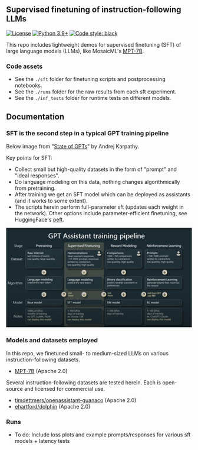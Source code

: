 ## Supervised finetuning of instruction-following LLMs

[![License](https://img.shields.io/badge/License-Apache_2.0-green.svg)](https://github.com/daniel-furman/Polyglot-or-Not/blob/main/LICENSE) 
[![Python 3.9+](https://img.shields.io/badge/python-3.9+-blue.svg)](https://www.python.org/downloads/release/python-390/) 
[![Code style: black](https://img.shields.io/badge/code%20style-black-000000.svg)](https://github.com/psf/black) 

This repo includes lightweight demos for supervised finetuning (SFT) of large language models (LLMs), like MosaicML's [MPT-7B](https://huggingface.co/mosaicml/mpt-7b).

### Code assets

* See the `./sft` folder for finetuning scripts and postprocessing notebooks.
* See the `./runs` folder for the raw results from each sft experiment.
* See the `./inf_tests` folder for runtime tests on different models.

## Documentation

### SFT is the second step in a typical GPT training pipeline

Below image from "[State of GPTs](https://www.youtube.com/watch?v=bZQun8Y4L2A)" by Andrej Karpathy. 

Key points for SFT:

* Collect small but high-quality datasets in the form of "prompt" and "ideal responses". 
* Do language modeling on this data, nothing changes algorithmically from pretraining. 
* After training we get an SFT model which can be deployed as assistants (and it works to some extent).
* The scripts herein perform full-parameter sft (updates each weight in the network). Other options include parameter-efficient finetuning, see HuggingFace's [peft](https://github.com/huggingface/peft).

![training_pipeline](assets/assistant_training_pipeline.png)

### Models and datasets employed

In this repo, we finetuned small- to medium-sized LLMs on various instruction-following datasets. 

* [MPT-7B](https://huggingface.co/mosaicml/mpt-7b) (Apache 2.0) 

Several instruction-following datasets are tested herein. Each is open-source and licensed for commercial use.

* [timdettmers/openassistant-guanaco](https://huggingface.co/datasets/timdettmers/openassistant-guanaco) (Apache 2.0)
* [ehartford/dolphin](https://huggingface.co/datasets/ehartford/dolphin) (Apache 2.0)

### Runs

* To do: Include loss plots and example prompts/responses for various sft models + latency tests



